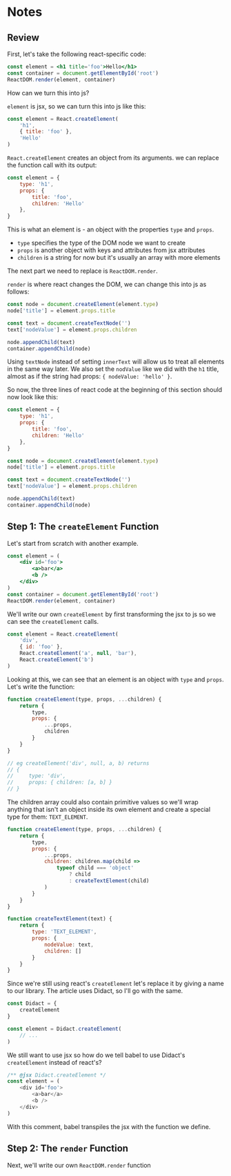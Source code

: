 # Notes

## Review

First, let's take the following react-specific code:
```jsx
const element = <h1 title='foo'>Hello</h1>
const container = document.getElementById('root')
ReactDOM.render(element, container)
```
How can we turn this into js?

`element` is jsx, so we can turn this into js like this:
```js
const element = React.createElement(
    'h1',
    { title: 'foo' },
    'Hello'
)
```
`React.createElement` creates an object from its arguments. we can replace the function call with its output:
```js
const element = {
    type: 'h1',
    props: {
        title: 'foo',
        children: 'Hello'
    },
}
```
This is what an element is - an object with the properties `type` and `props`.

- `type` specifies the type of the DOM node we want to create
- `props` is another object with keys and attributes from jsx attributes
- `children` is a string for now but it's usually an array with more elements

The next part we need to replace is `ReactDOM.render`.

`render` is where react changes the DOM, we can change this into js as follows:
```js
const node = document.createElement(element.type)
node['title'] = element.props.title

const text = document.createTextNode('')
text['nodeValue'] = element.props.children

node.appendChild(text)
container.appendChild(node)
```
Using `textNode` instead of setting `innerText` will allow us to treat all elements in the same way later. We also set the `nodValue` like we did with the `h1` title, almost as if the string had props: `{ nodeValue: 'hello' }`.

So now, the three lines of react code at the beginning of this section should now look like this:
```js
const element = {
    type: 'h1',
    props: {
        title: 'foo',
        children: 'Hello'
    },
}

const node = document.createElement(element.type)
node['title'] = element.props.title

const text = document.createTextNode('')
text['nodeValue'] = element.props.children

node.appendChild(text)
container.appendChild(node)
```

## Step 1: The `createElement` Function

Let's start from scratch with another example.
```jsx
const element = (
    <div id='foo'>
        <a>bar</a>
        <b />
    </div>
)
const container = document.getElementById('root')
ReactDOM.render(element, container)
```
We'll write our own `createElement` by first transforming the jsx to js so we can see the `createElement` calls.
```js
const element = React.createElement(
    'div',
    { id: 'foo' },
    React.createElement('a', null, 'bar'),
    React.createElement('b')
)
```
Looking at this, we can see that an element is an object with `type` and `props`. Let's write the function:
```js
function createElement(type, props, ...children) {
    return {
        type,
        props: {
            ...props,
            children
        }
    }
}

// eg createElement('div', null, a, b) returns
// {
//     type: 'div',
//     props: { children: [a, b] }
// }
```
The children array could also contain primitive values so we'll wrap anything that isn't an object inside its own element and create a special type for them: `TEXT_ELEMENT`.
```js
function createElement(type, props, ...children) {
    return {
        type,
        props: {
            ...props,
            children: children.map(child =>
                typeof child === 'object'
                    ? child
                    : createTextElement(child)
            )
        }
    }
}

function createTextElement(text) {
    return {
        type: 'TEXT_ELEMENT',
        props: {
            nodeValue: text,
            children: []
        }
    }
}
```
Since we're still using react's `createElement` let's replace it by giving a name to our library. The article uses Didact, so I'll go with the same.
```js
const Didact = {
    createElement
}

const element = Didact.createElement(
    // ...
)
```
We still want to use jsx so how do we tell babel to use Didact's `createElement` instead of react's?
```js
/** @jsx Didact.createElement */
const element = (
    <div id='foo'>
        <a>bar</a>
        <b />
    </div>
)
```
With this comment, babel transpiles the jsx with the function we define.

## Step 2: The `render` Function

Next, we'll write our own `ReactDOM.render` function
